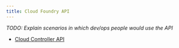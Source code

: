 ```yaml
---
title: Cloud Foundry API
---
```


*TODO: Explain scenarios in which dev/ops people would use the API*

  * [Cloud Controller API](/docs/reference/cc-api.html)

